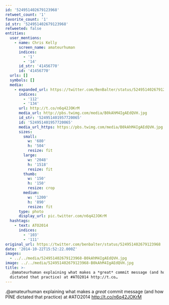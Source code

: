 ```yaml
---
id: '524951402679123968'
retweet_count: '1'
favorite_count: '1'
id_str: '524951402679123968'
retweeted: false
entities:
  user_mentions:
    - name: Chris Kelly
      screen_name: amateurhuman
      indices:
        - '1'
        - '14'
      id_str: '41456770'
      id: '41456770'
  urls: []
  symbols: []
  media:
    - expanded_url: https://twitter.com/BenBalter/status/524951402679123968/photo/1
      indices:
        - '112'
        - '134'
      url: http://t.co/n6q42JOKrM
      media_url: http://pbs.twimg.com/media/B0kAhM4IgAEdQVH.jpg
      id_str: '524951401957720065'
      id: '524951401957720065'
      media_url_https: https://pbs.twimg.com/media/B0kAhM4IgAEdQVH.jpg
      sizes:
        small:
          w: '680'
          h: '504'
          resize: fit
        large:
          w: '2048'
          h: '1518'
          resize: fit
        thumb:
          w: '150'
          h: '150'
          resize: crop
        medium:
          w: '1200'
          h: '890'
          resize: fit
      type: photo
      display_url: pic.twitter.com/n6q42JOKrM
  hashtags:
    - text: ATO2014
      indices:
        - '103'
        - '111'
original_url: https://twitter.com/benbalter/status/524951402679123968
date: '2014-10-22T15:52:22.000Z'
images:
  - ../../media/524951402679123968-B0kAhM4IgAEdQVH.jpg
image: ../../media/524951402679123968-B0kAhM4IgAEdQVH.jpg
title: >-
  .@amateurhuman explaining what makes a *great* commit message (and how PINE
  dictated that practice) at #ATO2014 http://t.co…
---
```


.@amateurhuman explaining what makes a *great* commit message (and how PINE dictated that practice) at #ATO2014 http://t.co/n6q42JOKrM
